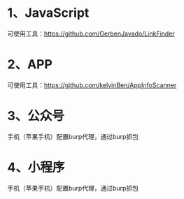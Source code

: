 # 1、JavaScript
可使用工具：https://github.com/GerbenJavado/LinkFinder  

# 2、APP
可使用工具：https://github.com/kelvinBen/AppInfoScanner  

# 3、公众号
手机（苹果手机）配置burp代理，通过burp抓包  

# 4、小程序
手机（苹果手机）配置burp代理，通过burp抓包  
